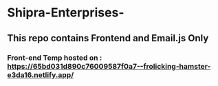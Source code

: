 # Shipra-Enterprises-

## This repo contains Frontend and Email.js Only

### Front-end Temp hosted on : https://65bd031d890c76009587f0a7--frolicking-hamster-e3da16.netlify.app/